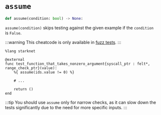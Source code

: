 # `assume`
```python
def assume(condition: bool) -> None:
```
`assume(condition)` skips testing against the given example if the `condition` is `False`.

:::warning
This cheatcode is only available in [fuzz tests](../03-fuzzing/README.md).
:::

```cairo
%lang starknet

@external
func test_function_that_takes_nonzero_argument{syscall_ptr : felt*, range_check_ptr}(value):
    %{ assume(ids.value != 0) %}

    # ...

    return ()
end
```

:::tip
You should use `assume` only for narrow checks, as it can slow down the tests significantly due to
the need for more specific inputs.
:::
